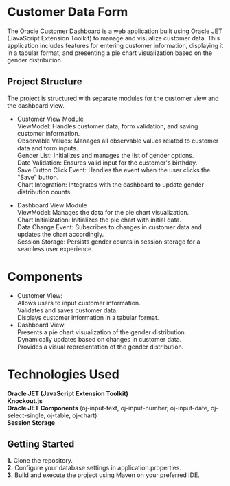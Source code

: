 # Customer Data Form 
The Oracle Customer Dashboard is a web application built using Oracle JET (JavaScript Extension Toolkit) to manage and visualize customer data. 
This application includes features for entering customer information, displaying it in a tabular format, and presenting a pie chart visualization based on the gender distribution.
## Project Structure
The project is structured with separate modules for the customer view and the dashboard view.  

- Customer View Module  
ViewModel: Handles customer data, form validation, and saving customer information.  
Observable Values: Manages all observable values related to customer data and form inputs.  
Gender List: Initializes and manages the list of gender options.  
Date Validation: Ensures valid input for the customer's birthday.  
Save Button Click Event: Handles the event when the user clicks the "Save" button.  
Chart Integration: Integrates with the dashboard to update gender distribution counts.  

- Dashboard View Module  
ViewModel: Manages the data for the pie chart visualization.  
Chart Initialization: Initializes the pie chart with initial data.  
Data Change Event: Subscribes to changes in customer data and updates the chart accordingly.  
Session Storage: Persists gender counts in session storage for a seamless user experience.  

# Components
- Customer View:  
Allows users to input customer information.  
Validates and saves customer data.  
Displays customer information in a tabular format.  
- Dashboard View:  
Presents a pie chart visualization of the gender distribution.  
Dynamically updates based on changes in customer data.  
Provides a visual representation of the gender distribution.  
# Technologies Used
**Oracle JET (JavaScript Extension Toolkit)**  
**Knockout.js**  
**Oracle JET Components** (oj-input-text, oj-input-number, oj-input-date, oj-select-single, oj-table, oj-chart)  
**Session Storage**

## __Getting Started__  
**1.** Clone the repository.  
**2.** Configure your database settings in application.properties.  
**3.** Build and execute the project using Maven on your preferred IDE.  
